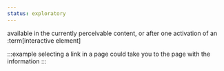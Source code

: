 ```yaml
---
status: exploratory
---
```


available in the currently perceivable content, or after one activation of an :term[interactive element]

:::example
selecting a link in a page could take you to the page with the information
:::
